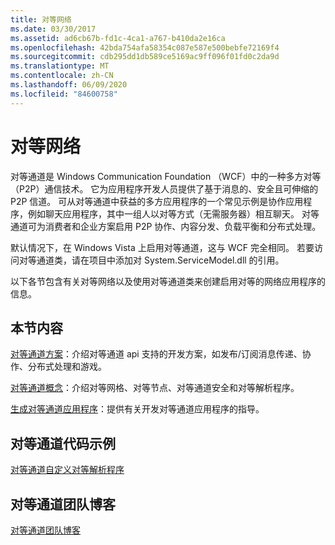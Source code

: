```yaml
---
title: 对等网络
ms.date: 03/30/2017
ms.assetid: ad6cb67b-fd1c-4ca1-a767-b410da2e16ca
ms.openlocfilehash: 42bda754afa58354c087e587e500bebfe72169f4
ms.sourcegitcommit: cdb295dd1db589ce5169ac9ff096f01fd0c2da9d
ms.translationtype: MT
ms.contentlocale: zh-CN
ms.lasthandoff: 06/09/2020
ms.locfileid: "84600758"
---
```

# <a name="peer-to-peer-networking"></a>对等网络
对等通道是 Windows Communication Foundation （WCF）中的一种多方对等（P2P）通信技术。 它为应用程序开发人员提供了基于消息的、安全且可伸缩的 P2P 信道。 可从对等通道中获益的多方应用程序的一个常见示例是协作应用程序，例如聊天应用程序，其中一组人以对等方式（无需服务器）相互聊天。 对等通道可为消费者和企业方案启用 P2P 协作、内容分发、负载平衡和分布式处理。  
  
 默认情况下，在 Windows Vista 上启用对等通道，这与 WCF 完全相同。 若要访问对等通道类，请在项目中添加对 System.ServiceModel.dll 的引用。  
  
 以下各节包含有关对等网络以及使用对等通道类来创建启用对等的网络应用程序的信息。  
  
## <a name="in-this-section"></a>本节内容  
 [对等通道方案](peer-channel-scenarios.md)：介绍对等通道 api 支持的开发方案，如发布/订阅消息传递、协作、分布式处理和游戏。  
  
 [对等通道概念](peer-channel-concepts.md)：介绍对等网格、对等节点、对等通道安全和对等解析程序。  
  
 [生成对等通道应用程序](building-a-peer-channel-application.md)：提供有关开发对等通道应用程序的指导。  
  
## <a name="peer-channel-code-examples"></a>对等通道代码示例  
 [对等通道自定义对等解析程序](https://docs.microsoft.com/previous-versions/dotnet/netframework-3.5/ms751466(v=vs.90))  
  
## <a name="peer-channel-team-blog"></a>对等通道团队博客  
 [对等通道团队博客](https://docs.microsoft.com/archive/blogs/peerchan/)
